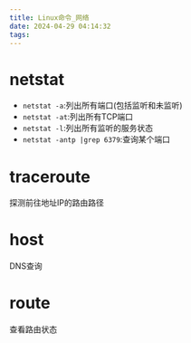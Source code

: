 ```yaml
---
title: Linux命令_网络
date: 2024-04-29 04:14:32
tags:
---
```

# netstat
- `netstat -a`:列出所有端口(包括监听和未监听)
- `netstat -at`:列出所有TCP端口
- `netstat -l`:列出所有监听的服务状态
- `netstat -antp |grep 6379`:查询某个端口
# traceroute
探测前往地址IP的路由路径
# host
DNS查询
# route
查看路由状态
